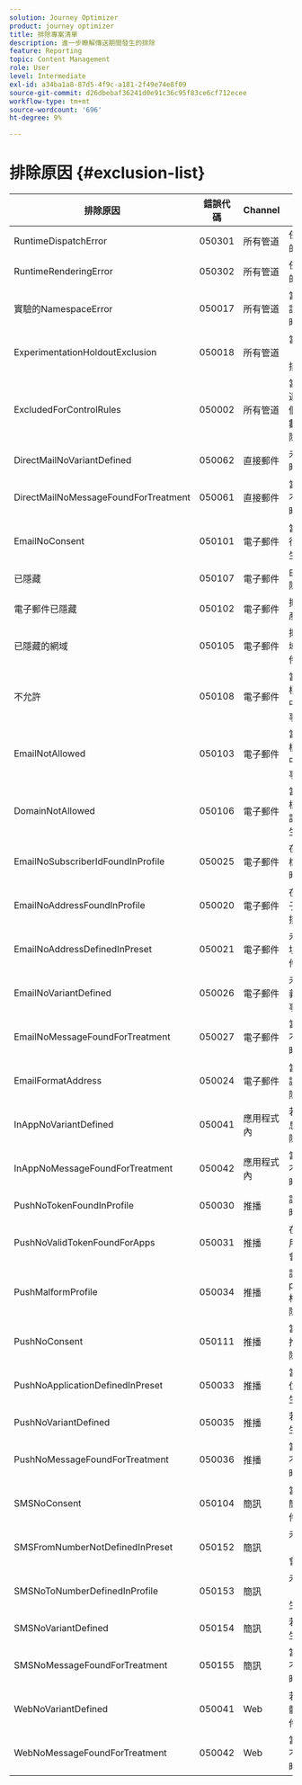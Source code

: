 ```yaml
---
solution: Journey Optimizer
product: journey optimizer
title: 排除專案清單
description: 進一步瞭解傳送期間發生的排除
feature: Reporting
topic: Content Management
role: User
level: Intermediate
exl-id: a34ba1a8-87d5-4f9c-a181-2f49e74e8f09
source-git-commit: d26dbebaf36241d0e91c36c95f83ce6cf712ecee
workflow-type: tm+mt
source-wordcount: '696'
ht-degree: 9%

---
```


# 排除原因 {#exclusion-list}

| 排除原因 | 錯誤代碼 | Channel | 解釋 |
|-|-|-|-|
| RuntimeDispatchError | 050301 | 所有管道 | 任何執行階段傳送錯誤的一般排除事件。 |
| RuntimeRenderingError | 050302 | 所有管道 | 任何執行階段轉譯錯誤的一般排除事件。 |
| 實驗的NamespaceError | 050017 | 所有管道 | 當實驗中的名稱空間與設定檔的名稱空間不同時，會產生排除事件。 |
| ExperimentationHoldoutExclusion | 050018 | 所有管道 | 當實驗的合格處理為「保留」時，會產生此排除事件。 |
| ExcludedForControlRules | 050002 | 所有管道 | 當傳送目前的訊息導致違反控制規則（例如一個月內允許的電子郵件數量）時，會產生此排除事件。 |
| DirectMailNoVariantDefined | 050062 | 直接郵件 | 未定義直接郵件變體時，會產生排除事件。 |
| DirectMailNoMessageFoundForTreatment | 050061 | 直接郵件 | 當為訊息啟用實驗且找不到符合條件的處理時，會產生排除事件。 |
| EmailNoConsent | 050101 | 電子郵件 | 當使用者選擇退出接收行銷電子郵件時，會產生排除事件。 |
| 已隱藏 | 050107 | 電子郵件 | 由於隱藏原因之一而排除。 |
| 電子郵件已隱藏 | 050102 | 電子郵件 | 抑制目標電子郵件時會產生排除事件。 |
| 已隱藏的網域 | 050105 | 電子郵件 | 抑制目標電子郵件的網域時，會產生排除事件。 |
| 不允許 | 050108 | 電子郵件 | 當啟用允許清單並將目標電子郵件從允許清單中排除時，會產生排除事件。 |
| EmailNotAllowed | 050103 | 電子郵件 | 當啟用允許清單並將目標電子郵件從允許清單中排除時，會產生排除事件。 |
| DomainNotAllowed | 050106 | 電子郵件 | 當啟用允許清單並將目標電子郵件的網域從允許清單中排除時，會產生排除事件。 |
| EmailNoSubscriberIdFoundInProfile | 050025 | 電子郵件 | 在訂閱電子郵件的設定檔中找不到subscriberId時，會產生排除事件。 |
| EmailNoAddressFoundInProfile | 050020 | 電子郵件 | 在執行位址中找不到電子郵件地址時，會產生排除事件。 |
| EmailNoAddressDefinedInPreset | 050021 | 電子郵件 | 未在介面中定義執行位址時，會產生排除事件。 |
| EmailNoVariantDefined | 050026 | 電子郵件 | 未在電子郵件訊息中定義變體時，會產生排除事件。 |
| EmailNoMessageFoundForTreatment | 050027 | 電子郵件 | 當為訊息啟用實驗且找不到符合條件的處理時，會產生排除事件。 |
| EmailFormatAddress | 050024 | 電子郵件 | 當電子郵件包含格式錯誤的地址時，會產生排除事件。 |
| InAppNoVariantDefined | 050041 | 應用程式內 | 若未定義應用程式內訊息的變體，則會產生排除事件。 |
| InAppNoMessageFoundForTreatment | 050042 | 應用程式內 | 當為訊息啟用實驗且找不到符合條件的處理時，會產生排除事件。 |
| PushNoTokenFoundInProfile | 050030 | 推播 | 設定檔沒有推播權杖時，會產生排除事件。 |
| PushNoValidTokenFoundForApps | 050031 | 推播 | 在表面中找不到目標應用程式的有效權杖時，會產生排除事件。 |
| PushMalformProfile | 050034 | 推播 | 設定檔中的pushNotificationDetails格式錯誤時，會產生排除事件。 |
| PushNoConsent | 050111 | 推播 | 當使用者選擇退出行銷推播通知時，會產生排除事件。 |
| PushNoApplicationDefinedInPreset | 050033 | 推播 | 當表面不包含任何要定位的應用程式時，會產生排除事件。 |
| PushNoVariantDefined | 050035 | 推播 | 若未定義變體，則會產生排除事件。 |
| PushNoMessageFoundForTreatment | 050036 | 推播 | 當為訊息啟用實驗且找不到符合條件的處理時，會產生排除事件。 |
| SMSNoConsent | 050104 | 簡訊 | 當使用者選擇退出行銷簡訊時，會產生排除事件。 |
| SMSFromNumberNotDefinedInPreset | 050152 | 簡訊 | 未在表面中定義「FromNumber」時，會產生排除事件。 |
| SMSNoToNumberDefinedInProfile | 050153 | 簡訊 | 未在曲面中定義「ToNumber」時，會產生排除事件。 |
| SMSNoVariantDefined | 050154 | 簡訊 | 若未定義變體，則會產生排除事件。 |
| SMSNoMessageFoundForTreatment | 050155 | 簡訊 | 當為訊息啟用實驗且找不到符合條件的處理時，會產生排除事件。 |
| WebNoVariantDefined | 050041 | Web | 若未定義網頁訊息的變體，則會產生排除事件。 |
| WebNoMessageFoundForTreatment | 050042 | Web | 當為訊息啟用實驗且找不到符合條件的處理時，會產生排除事件。 |
